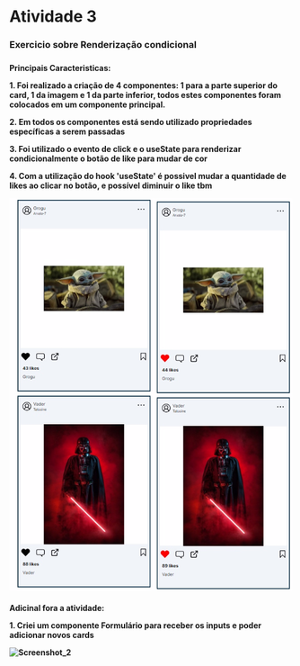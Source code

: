 <h1> Atividade 3

<h3> Exercicio sobre Renderização condicional  <h3>

<h4> Principais Caracteristicas:<p><p>

<p> 1. Foi realizado a criação de 4 componentes: 1 para a parte superior do card, 1 da imagem e 1 da parte inferior, todos estes componentes foram colocados em um componente principal.
<p >2. Em todos os componentes está sendo utilizado propriedades específicas a serem passadas
<p >3. Foi utilizado o evento de click e o useState para renderizar condicionalmente o botão de like para mudar de cor
<p>4. Com a utilização do hook 'useState' é possivel mudar a quantidade de likes ao clicar no botão, e possível diminuir o like tbm

![Imagem](./exercicio3/public/images/save3.jpg)



<h4> Adicinal fora a atividade: <p><p>

<p> 1. Criei um componente Formulário para receber os inputs e poder adicionar novos cards

![Screenshot_2](https://github.com/Arthurecomp/Atividade3/assets/153030838/89e0d67c-ecc9-481f-8679-ddceb2c37806)
